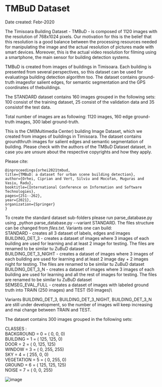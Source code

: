 # TMBuD Dataset 

Date created: Febr-2020

The Timisoara Building Dataset - TMBuD - is composed of 1120 images with the resolution of 768x1024 pixels. Our motivation for this is the belief that this resolution is a good balance between the processing resources needed for manipulating the image and the actual resolution of pictures made with smart devices. Moreover, this is the actual video resolution for filming using a smartphone, the main sensor for building detection systems.

TMBuD is created from images of buildings in Timisoara. Each building is presented from several perspectives, so this dataset can be used for evaluatinga building detection algorithm too. The dataset contains ground-truth imagesfor  salient  edges,  for  semantic  segmentation  and  the  GPS  coordinates  of  thebuildings. 

The STANDARD dataset contains 160 images grouped in the following sets: 100 consist of the training dataset, 25 consist of the validation data and 35 consistof the test data.

Total number of images are as following: 1120 images, 160 edge ground-truth images, 300 label ground-truth.

This is the CM(Multimedia Center) building Image Dataset, which we created from images of buildings in Timisoara. The dataset contains groundthruth images for salient edges and semantic segmentation of building. Please check with the authors of the TMBuD Dataset dataset, in case you are unsure about the respective copyrights and how they apply.

Please cite:

    @inproceedings{orhei2021tmbud,
    title={TMBuD: a dataset for urban scene building detection},
    author={Orhei, Ciprian and Vert, Silviu and Mocofan, Muguras and Vasiu, Radu},
    booktitle={International Conference on Information and Software Technologies},
    pages={251--262},
    year={2021},
    organization={Springer}
    }

To create the standard dataset sub-folders please run parse_database.py using _python parse_database.py --variant STANDARD. The files structure can be changed from _files.txt_.
Variants one can build:\
STANDARD - creates all 3 dataset of labels, edges and images\
BUILDING_DET_3 - creates a dataset of images where 3 images of each building are used for learning and at least 2 image for testing. The files are renamed to be similar tu ZuBuD dataset \
BUILDING_DET_3_NIGHT - creates a dataset of images where 3 images of each building are used for learning and at least 2 image day + 2 images night for testing. The files are renamed to be similar tu ZuBuD dataset \
BUILDING_DET_3_N - creates a dataset of images where 3 images of each building are used for learning and all the rest of images for testing. The files are renamed to be similar tu ZuBuD dataset \
SEMSEG_EVAL_FULL - creates a dataset of images with labeled ground truth into TRAIN (250 images) and TEST (50 images)\

Variants BUILDING_DET_3, BUILDING_DET_3_NIGHT, BUILDING_DET_3_N are still under development, so the number of images will keep increasing and mai change between TRAIN and TEST. 

The dataset contains 300 images grouped in the following sets:

CLASSES :\
BACKGROUND	=	0	=	(	0,		0,		0) \
BUILDING	  =	1	=	(	125,	125,	0)\
DOOR		    =	2	=	(	0,		125,	125)\
WINDOW		  =	3	=	(	0,		255,	255)\
SKY			    =	4	=	(	255,	0,		0)\
VEGETATION	=	5	=	(	0,		255,	0)\
GROUND		  =	6	=	(	125,	125,	125)\
NOISE		    =	7	=	(	0,		0,		255)


![image](https://user-images.githubusercontent.com/77099016/111601436-0536d800-87db-11eb-93f8-20dcb25d9a9e.png)
